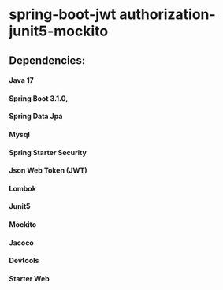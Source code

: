
# spring-boot-jwt authorization-junit5-mockito

## Dependencies:

#### Java 17
#### Spring Boot 3.1.0,
#### Spring Data Jpa
#### Mysql
#### Spring Starter Security
#### Json Web Token (JWT)
#### Lombok
#### Junit5
#### Mockito
#### Jacoco
#### Devtools
#### Starter Web
